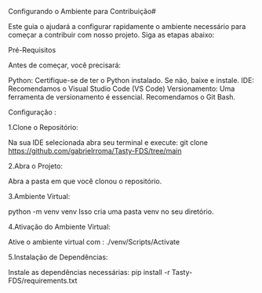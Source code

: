 Configurando o Ambiente para Contribuição#

Este guia o ajudará a configurar rapidamente o ambiente necessário para começar a contribuir com nosso projeto. Siga as etapas abaixo:

Pré-Requisitos

Antes de começar, você precisará:

Python: Certifique-se de ter o Python instalado. Se não, baixe e instale.
IDE: Recomendamos o Visual Studio Code (VS Code)
Versionamento: Uma ferramenta de versionamento é essencial. Recomendamos o Git Bash.

Configuração :

 1.Clone o Repositório:

   
Na sua IDE selecionada abra seu terminal e execute:
   git clone https://github.com/gabrielrroma/Tasty-FDS/tree/main

2.Abra o Projeto:
  
Abra a pasta em que você clonou o repositório.

3.Ambiente Virtual:

  
python -m venv venv
Isso cria uma pasta venv no seu diretório.

4.Ativação do Ambiente Virtual:

  
Ative o ambiente virtual com :
./venv/Scripts/Activate

5.Instalação de Dependências:
  
Instale as dependências necessárias:
pip install -r Tasty-FDS/requirements.txt
